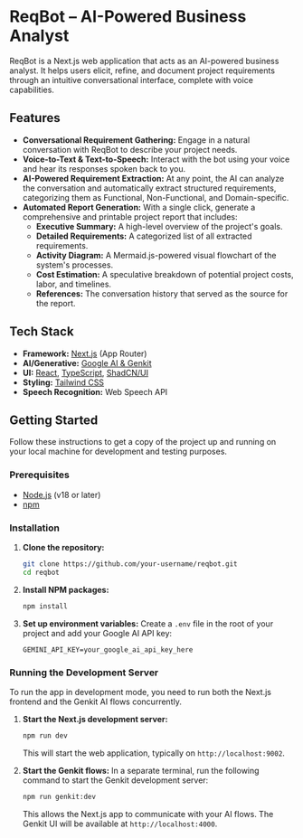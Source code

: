 # ReqBot – AI-Powered Business Analyst

ReqBot is a Next.js web application that acts as an AI-powered business analyst. It helps users elicit, refine, and document project requirements through an intuitive conversational interface, complete with voice capabilities.

## Features

-   **Conversational Requirement Gathering:** Engage in a natural conversation with ReqBot to describe your project needs.
-   **Voice-to-Text & Text-to-Speech:** Interact with the bot using your voice and hear its responses spoken back to you.
-   **AI-Powered Requirement Extraction:** At any point, the AI can analyze the conversation and automatically extract structured requirements, categorizing them as Functional, Non-Functional, and Domain-specific.
-   **Automated Report Generation:** With a single click, generate a comprehensive and printable project report that includes:
    -   **Executive Summary:** A high-level overview of the project's goals.
    -   **Detailed Requirements:** A categorized list of all extracted requirements.
    -   **Activity Diagram:** A Mermaid.js-powered visual flowchart of the system's processes.
    -   **Cost Estimation:** A speculative breakdown of potential project costs, labor, and timelines.
    -   **References:** The conversation history that served as the source for the report.

## Tech Stack

-   **Framework:** [Next.js](https://nextjs.org/) (App Router)
-   **AI/Generative:** [Google AI & Genkit](https://firebase.google.com/docs/genkit)
-   **UI:** [React](https://react.dev/), [TypeScript](https://www.typescriptlang.org/), [ShadCN/UI](https://ui.shadcn.com/)
-   **Styling:** [Tailwind CSS](https://tailwindcss.com/)
-   **Speech Recognition:** Web Speech API

## Getting Started

Follow these instructions to get a copy of the project up and running on your local machine for development and testing purposes.

### Prerequisites

-   [Node.js](https://nodejs.org/en) (v18 or later)
-   [npm](https://www.npmjs.com/)

### Installation

1.  **Clone the repository:**
    ```sh
    git clone https://github.com/your-username/reqbot.git
    cd reqbot
    ```

2.  **Install NPM packages:**
    ```sh
    npm install
    ```

3.  **Set up environment variables:**
    Create a `.env` file in the root of your project and add your Google AI API key:
    ```
    GEMINI_API_KEY=your_google_ai_api_key_here
    ```

### Running the Development Server

To run the app in development mode, you need to run both the Next.js frontend and the Genkit AI flows concurrently.

1.  **Start the Next.js development server:**
    ```sh
    npm run dev
    ```
    This will start the web application, typically on `http://localhost:9002`.

2.  **Start the Genkit flows:**
    In a separate terminal, run the following command to start the Genkit development server:
    ```sh
    npm run genkit:dev
    ```
    This allows the Next.js app to communicate with your AI flows. The Genkit UI will be available at `http://localhost:4000`.
